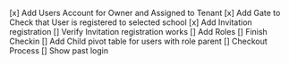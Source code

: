 [x] Add Users Account for Owner and Assigned to Tenant
[x] Add Gate to Check that User is registered to selected school
[x] Add Invitation registration
[] Verify Invitation registration works
[] Add Roles
[] Finish Checkin
[] Add Child pivot table for users with role parent
[] Checkout Process
[] Show past login
